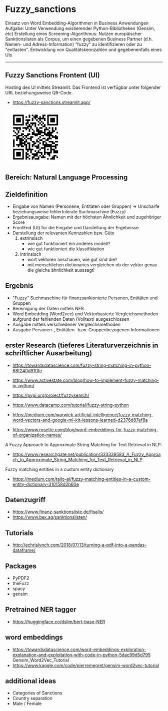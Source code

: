 # Fuzzy_sanctions


Einsatz von Word Embedding-Algorithmen in Business Anwendungen
Aufgabe: Unter Verwendung existierender Python-Bibliotheken (Gensim, etc) Erstellung eines Screening-Algorithmus: Nutzen europäischer Sanktionslisten als Corpus, um einen gegebenen Business Partner (d.h. Namen- und Adress-Information) "fuzzy" zu identifizieren oder zu "entlasten". Entwicklung von Qualitätskennzahlen und gegebenenfalls eines UIs

---

## Fuzzy Sanctions Frontent (UI)

Hosting des UI mittels Streamlit. Das Frontend ist verfügbar unter folgender URL beziehungsweise QR-Code.

- https://fuzzy-sanctions.streamlit.app/


![Alt text](img/bad4f017-a6b8-42fe-b51b-8cde08de2fbf.jpg)

## Bereich: Natural Language Processing


## Zieldefinition
- Eingabe von Namen (Personene, Entitäten oder Gruppen)
  -> Unscharfe beziehungsweise fehlertolerate Suchmaschine (Fuzzy)
- Ergebnisausgabe: Namen mit der höchsten Ähnlichkeit und zugehöriger Score 
- FrontEnd (UI) für die Eingabe und Darstellung der Ergebnisse
- Darstellung der relevanten Kennzahlen bzw. Güte
   1. extrinsisch
      - wie gut funktioniert ein anderes modell?
      - wie gut funktioniert die klassifikiation
   2. intrinsisch
      - wort vektoren anschauen, wie gut sind die? 
      - mit menschlichen dictionaries vergleichen ob der vektor genau die gleiche ähnlichkeit ausssagt!

## Ergebnis 
- "Fuzzy" Suchmaschine für finanzsankionierte Personen, Entitäten und Gruppen
- Bereinigung der Daten mittels NER
- Word Embedding (Word2vec) und Vektorbasierte Vergleichsmethoden aufgrund der fehlenden Daten (Volltext) ausgeschlossen
- Ausgabe mittels verschiedener Vergleichsmethoden
- Ausgabe Personen-, Entitäten- bzw. Gruppenbezogenen Informationen

## erster Research (tieferes Literaturverzeichnis in schriftlicher Ausarbeitung)
- https://towardsdatascience.com/fuzzy-string-matching-in-python-68f240d910fe
- https://www.activestate.com/blog/how-to-implement-fuzzy-matching-in-python/
- https://pypi.org/project/fuzzysearch/
- https://www.datacamp.com/tutorial/fuzzy-string-python

- https://medium.com/warwick-artificial-intelligence/fuzzy-matching-word-vectors-and-google-ml-kit-lessons-learned-d2376d87ef8a
- https://www.rosette.com/blog/word-embeddings-for-fuzzy-matching-of-organization-names/

A Fuzzy Approach to Approximate String Matching for Text Retrieval in NLP:
- https://www.researchgate.net/publication/333339583_A_Fuzzy_Approach_to_Approximate_String_Matching_for_Text_Retrieval_in_NLP
  
Fuzzy matching entities in a custom entity dictionary
- https://medium.com/tailo-ai/fuzzy-matching-entities-in-a-custom-entity-dictionary-310158d2b60e
## Datenzugriff
- https://www.finanz-sanktionsliste.de/fisalis/
- https://www.bex.ag/sanktionslisten/

## Tutorials
- http://echrislynch.com/2018/07/13/turning-a-pdf-into-a-pandas-dataframe/

## Packages
- PyPDF2
- theFuzz
- spacy
- gensim

## Pretrained NER tagger
- https://huggingface.co/dslim/bert-base-NER

## word embeddings
- https://towardsdatascience.com/word-embeddings-exploration-explanation-and-exploitation-with-code-in-python-5dac99d5d795
Gensim_Word2Vec_Tutorial
- https://www.kaggle.com/code/pierremegret/gensim-word2vec-tutorial

## additional ideas
- Categories of Sanctions
- Country separation
- Male / Female 


